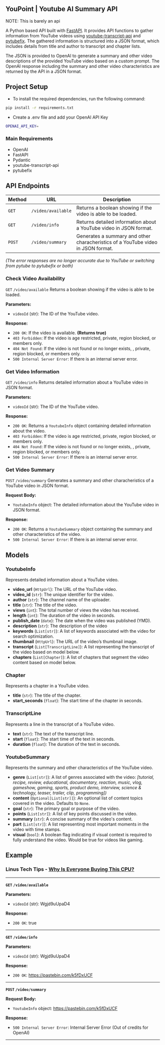 ## YouPoint | Youtube AI Summary API

NOTE: This is barely an api


A Python based API built with [FastAPI](https://fastapi.tiangolo.com/). It provides API functions to gather information from YouTube videos using [youtube-transcript-api](https://pypi.org/project/youtube-transcript-api/) and [pytubefix](https://pypi.org/project/pytubefix/).  The gathered information is structured into a JSON format, which includes details from title and author to transcript and chapter lists. 

The JSON is provided to OpenAI to generate a summary and other video descriptions of the provided YouTube video based on a custom prompt. The OpenAI response including the summary and other video characteristics are returned by the API in a JSON format.

## Project Setup
- To install the required dependencies, run the following command:
```bash
pip install -r requirements.txt
```
- Create a .env file and add your OpenAI API Key
```bash
OPENAI_API_KEY=
```

### Main Requirements
- OpenAI
- FastAPI
- Pydantic
- youtube-transcript-api
- pytubefix

## API Endpoints
| Method   | URL                                      | Description                              |
| -------- | ---------------------------------------- | ---------------------------------------- |
| `GET`    | `/video/available`                             | Returns a boolean showing if the video is able to be loaded.                      |
| `GET`    | `/video/info`                             | Returns detailed information about a YouTube video in JSON format.                      |
| `POST`    | `/video/summary`                             | Generates a summary and other characheristics of a YouTube video in JSON format.                      |

*(The error responses are no longer accurate due to YouTube or switching from pytube to pytubefix or both)*

### Check Video Availability
 `GET` `/video/available` Returns a boolean showing if the video is able to be loaded.

**Parameters:**
- `videoId` (str): The ID of the YouTube video.

**Response:**
- `200 OK`: If the video is available. **(Returns true)**
- `403 Forbidden`: If the video is age restricted, private, region blocked, or members only.
- `404 Not Found`: If the video is not found or no longer exists, , private, region blocked, or members only.
- `500 Internal Server Error`: If there is an internal server error.

### Get Video Information
`GET` `/video/info` Returns detailed information about a YouTube video in JSON format.

**Parameters:**
- `videoId` (str): The ID of the YouTube video.

**Response:**
- `200 OK`: Returns a `YoutubeInfo` object containing detailed information about the video.
- `403 Forbidden`: If the video is age restricted, private, region blocked, or members only.
- `404 Not Found`: If the video is not found or no longer exists, , private, region blocked, or members only.
- `500 Internal Server Error`: If there is an internal server error.

### Get Video Summary
`POST` `/video/summary` Generates a summary and other characheristics of a YouTube video in JSON format.

**Request Body:**
- `YoutubeInfo` object: The detailed information about the YouTube video in JSON format.

**Response:**
- `200 OK`: Returns a `YoutubeSummary` object containing the summary and other characteristics of the video.
- `500 Internal Server Error`: If there is an internal server error.

## Models  
### YoutubeInfo
Represents detailed information about a YouTube video.
- **video_url** (`HttpUrl`): The URL of the YouTube video.
- **video_id** (`str`): The unique identifier for the video.
- **author** (`str`): The channel name of the uploader.
- **title** (`str`): The title of the video.
- **views** (`int`): The total number of views the video has received.
- **length** (`int`): The duration of the video in seconds.
- **publish_date** (`date`): The date when the video was published (YMD).
- **description** (`str`): The description of the video
- **keywords** (`List[str]`): A list of keywords associated with the video for search optimization.
- **thumbnail** (`HttpUrl`): The URL of the video’s thumbnail image.
- **transcript** (`List[TranscriptLine]`): A list representing the transcript of the video based on model below.
- **chapters** (`List[Chapter]`): A list of chapters that segment the video content based on model below.

### Chapter
Represents a chapter in a YouTube video.
- **title** (`str`): The title of the chapter.
- **start_seconds** (`float`): The start time of the chapter in seconds.

### TranscriptLine
Represents a line in the transcript of a YouTube video.
- **text** (`str`): The text of the transcript line.
- **start** (`float`): The start time of the text in seconds.
- **duration** (`float`): The duration of the text in seconds.

### YoutubeSummary
Represents the summary and other characteristics of the YouTube video.
- **genre** (`List[str]`): A list of genres associated with the video: 
*[tutorial, recipe, review, educational, documentary, reaction, music, vlog, gameshow, gaming, sports, product demo, interview, science & technology, teaser, trailer, clip, programming])*
- **content** (`Optional[List[str]]`): An optional list of content topics covered in the video. Defaults to `None`.
- **goal** (`str`): The primary goal or purpose of the video.
- **points** (`List[str]`): A list of key points discussed in the video.
- **summary** (`str`): A concise summary of the video's content.
- **part** (`List[str]`): A list representing most important moments in the video with time stamps.
- **visual** (`bool`): A boolean flag indicating if visual context is required to fully understand the video. Would be true for videos like gaming.

## Example
### **Linus Tech Tips** - [Why Is Everyone Buying This CPU?](https://www.youtube.com/watch?v=Wgjd9uUpaD4 "Why Is Everyone Buying This CPU?")
---
**`GET` `/video/available`**
 
 **Parameters:**
- `videoId` (str): Wgjd9uUpaD4

**Response:**
- `200 OK`: true

---
**`GET` `/video/info`**

 **Parameters:**
- `videoId` (str): Wgjd9uUpaD4

**Response:**
- `200 OK`:  https://pastebin.com/k5fDxUCF

---
**`POST` `/video/summary`**

**Request Body:**
- `YoutubeInfo` object: https://pastebin.com/k5fDxUCF

**Response:**
- `500 Internal Server Error`: Internal Server Error (Out of credits for OpenAI)

---
